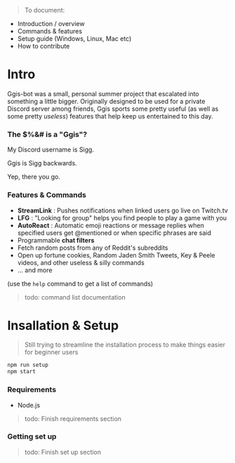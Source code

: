 > To document:
- Introduction / overview
- Commands & features
- Setup guide (Windows, Linux, Mac etc)
- How to contribute

# Intro

Ggis-bot was a small, personal summer project that escalated into something a little bigger. Originally designed to be used for a private Discord server among friends, Ggis sports some pretty useful (as well as some pretty *useless*) features that help keep us entertained to this day.

### The $%&# is a "Ggis"?

My Discord username is Sigg.

Ggis is Sigg backwards.

Yep, there you go.

### Features & Commands

- **StreamLink** : Pushes notifications when linked users go live on Twitch.tv
- **LFG** : "Looking for group" helps you find people to play a game with you
- **AutoReact** : Automatic emoji reactions or message replies when specified users get @mentioned or when specific phrases are said
- Programmable **chat filters**
- Fetch random posts from any of Reddit's subreddits
- Open up fortune cookies, Random Jaden Smith Tweets, Key & Peele videos, and other useless & silly commands
- ... and more

(use the `help` command to get a list of commands)

> todo: command list documentation

# Insallation & Setup

> Still trying to streamline the installation process to make things easier for beginner users

```bash
npm run setup
npm start
```

### Requirements

- Node.js

> todo: Finish requirements section

### Getting set up

> todo: Finish set up section
